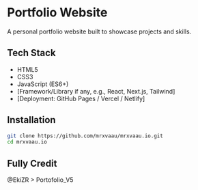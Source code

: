 # Portfolio Website

A personal portfolio website built to showcase projects and skills.

## Tech Stack
- HTML5  
- CSS3  
- JavaScript (ES6+)  
- [Framework/Library if any, e.g., React, Next.js, Tailwind]  
- [Deployment: GitHub Pages / Vercel / Netlify]

## Installation
```bash
git clone https://github.com/mrxvaau/mrxvaau.io.git
cd mrxvaau.io
```
## Fully Credit
 
@EkiZR > Portofolio_V5
